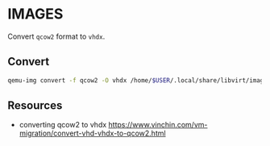 # IMAGES

Convert `qcow2` format to `vhdx`.  

## Convert

```sh
qemu-img convert -f qcow2 -O vhdx /home/$USER/.local/share/libvirt/images/ubuntu-autoinstall-1.qcow2 /home/$USER/.local/share/libvirt/images/ubuntu-autoinstall-1.vhd   
```

## Resources

* converting qcow2 to vhdx https://www.vinchin.com/vm-migration/convert-vhd-vhdx-to-qcow2.html
